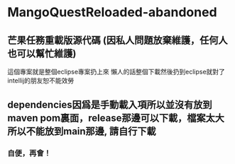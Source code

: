 # MangoQuestReloaded-abandoned
## 芒果任務重載版源代碼 (因私人問題放棄維護，任何人也可以幫忙維護)

這個專案就是整個eclipse專案扔上來
懶人的話整個下載然後扔到eclipse就對了
intellij的朋友恕不能效勞

## dependencies因爲是手動載入項所以並沒有放到maven pom裏面，release那邊可以下載，檔案太大所以不能放到main那邊, 請自行下載

### 自便，再會！
